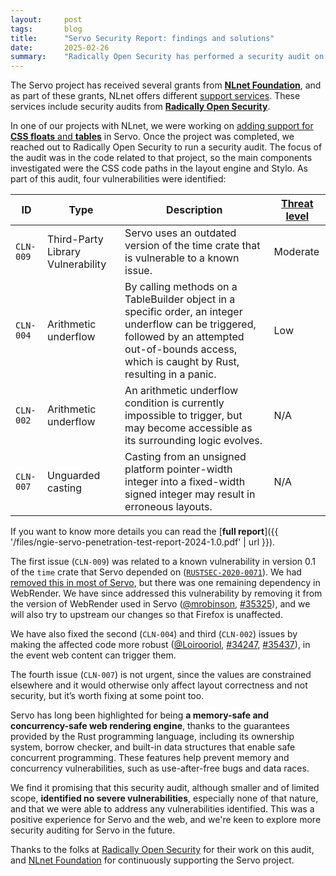 ```yaml
---
layout:     post
tags:       blog
title:      "Servo Security Report: findings and solutions"
date:       2025-02-26
summary:    "Radically Open Security has performed a security audit on the Servo project."
---
```


The Servo project has received several grants from [**NLnet Foundation**](https://nlnet.nl/), and as part of these grants, NLnet offers different [support services](https://nlnet.nl/NGI0/services/). These services include security audits from [**Radically Open Security**](https://radicallyopensecurity.com/).

In one of our projects with NLnet, we were working on [adding support for **CSS floats** and **tables**](https://nlnet.nl/project/Servo/) in Servo. Once the project was completed, we reached out to Radically Open Security to run a security audit. The focus of the audit was in the code related to that project, so the main components investigated were the CSS code paths in the layout engine and Stylo. As part of this audit, four vulnerabilities were identified:

| ID | Type | Description | [Threat level](http://www.pentest-standard.org/index.php/Reporting) |
|---|---|---|---|
| `CLN-009` | Third-Party Library Vulnerability | Servo uses an outdated version of the time crate that is vulnerable to a known issue. | Moderate |
| `CLN-004` | Arithmetic underflow | By calling methods on a TableBuilder object in a specific order, an integer underflow can be triggered, followed by an attempted out-of-bounds access, which is caught by Rust, resulting in a panic. | Low |
| `CLN-002` | Arithmetic underflow | An arithmetic underflow condition is currently impossible to trigger, but may become accessible as its surrounding logic evolves. | N/A |
| `CLN-007` | Unguarded casting | Casting from an unsigned platform pointer-width integer into a fixed-width signed integer may result in erroneous layouts. | N/A |

If you want to know more details you can read the [**full report**]({{ '/files/ngie-servo-penetration-test-report-2024-1.0.pdf' | url }}).

The first issue (`CLN-009`) was related to a known vulnerability in version 0.1 of the `time` crate that Servo depended on ([`RUSTSEC-2020-0071`](https://rustsec.org/advisories/RUSTSEC-2020-0071)). We had [removed this in most of Servo](https://github.com/servo/servo/pulls?q=is%3Apr+merged%3A%3E%3D2023-10-26+in%3Atitle++%28+%22time%400.1%22+OR+%22legacy+time%22+OR+%22time+crate%22+OR+%22stop+using+time%22+OR+%22std%3A%3Atime%22+%29+), but there was one remaining dependency in WebRender. We have since addressed this vulnerability by removing it from the version of WebRender used in Servo ([@mrobinson](https://github.com/mrobinson), [#35325](https://github.com/servo/servo/pull/35325)), and we will also try to upstream our changes so that Firefox is unaffected.

We have also fixed the second (`CLN-004`) and third (`CLN-002`) issues by making the affected code more robust ([@Loirooriol](https://github.com/Loirooriol), [#34247](https://github.com/servo/servo/pull/34247), [#35437](https://github.com/servo/servo/pull/35437)), in the event web content can trigger them.

The fourth issue (`CLN-007`) is not urgent, since the values are constrained elsewhere and it would otherwise only affect layout correctness and not security, but it’s worth fixing at some point too.

Servo has long been highlighted for being **a memory-safe and concurrency-safe web rendering engine**, thanks to the guarantees provided by the Rust programming language, including its ownership system, borrow checker, and built-in data structures that enable safe concurrent programming. These features help prevent memory and concurrency vulnerabilities, such as use-after-free bugs and data races.

We find it promising that this security audit, although smaller and of limited scope, **identified no severe vulnerabilities**, especially none of that nature, and that we were able to address any vulnerabilities identified. This was a positive experience for Servo and the web, and we're keen to explore more security auditing for Servo in the future.

Thanks to the folks at [Radically Open Security](https://radicallyopensecurity.com/) for their work on this audit, and [NLnet Foundation](https://nlnet.nl/) for continuously supporting the Servo project.


